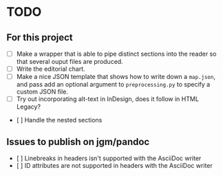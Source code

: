 # TODO

## For this project

* [ ] Make a wrapper that is able to pipe distinct sections into the reader so that several ouput files are produced.
* [ ] Write the editorial chart.
* [ ] Make a nice JSON template that shows how to write down a `map.json`, and pass add an optional argument to `preprocessing.py` to specify a custom JSON file. 
* [ ] Try out incorporating alt-text in InDesign, does it follow in HTML Legacy?
* [ ] Handle the nested sections

## Issues to publish on jgm/pandoc

* [ ] Linebreaks in headers isn't supported with the AsciiDoc writer
* [ ] ID attributes are not supported in headers with the AsciiDoc writer